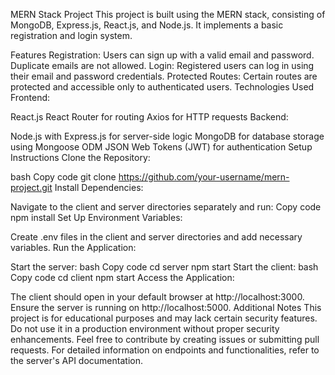 MERN Stack Project
This project is built using the MERN stack, consisting of MongoDB, Express.js, React.js, and Node.js. It implements a basic registration and login system.

Features
Registration: Users can sign up with a valid email and password. Duplicate emails are not allowed.
Login: Registered users can log in using their email and password credentials.
Protected Routes: Certain routes are protected and accessible only to authenticated users.
Technologies Used
Frontend:

React.js
React Router for routing
Axios for HTTP requests
Backend:

Node.js with Express.js for server-side logic
MongoDB for database storage using Mongoose ODM
JSON Web Tokens (JWT) for authentication
Setup Instructions
Clone the Repository:

bash
Copy code
git clone https://github.com/your-username/mern-project.git
Install Dependencies:

Navigate to the client and server directories separately and run:
Copy code
npm install
Set Up Environment Variables:

Create .env files in the client and server directories and add necessary variables.
Run the Application:

Start the server:
bash
Copy code
cd server
npm start
Start the client:
bash
Copy code
cd client
npm start
Access the Application:

The client should open in your default browser at http://localhost:3000.
Ensure the server is running on http://localhost:5000.
Additional Notes
This project is for educational purposes and may lack certain security features. Do not use it in a production environment without proper security enhancements.
Feel free to contribute by creating issues or submitting pull requests.
For detailed information on endpoints and functionalities, refer to the server's API documentation.
